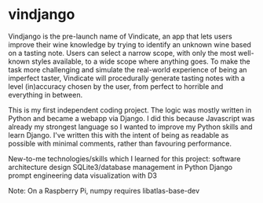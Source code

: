 # vindjango

Vindjango is the pre-launch name of Vindicate, an app that lets users improve
their wine knowledge by trying to identify an unknown wine based on a tasting
note. Users can select a narrow scope, with only the most well-known styles
available, to a wide scope where anything goes. To make the task more
challenging and simulate the real-world experience of being an imperfect
taster, Vindicate will procedurally generate tasting notes with a level
(in)accuracy chosen by the user, from perfect to horrible and everything
in between.

This is my first independent coding project. The logic was mostly written in
Python and became a webapp via Django. I did this because Javascript was
already my strongest language so I wanted to improve my Python skills and
learn Django. I've written this with the intent of being as readable as
possible with minimal comments, rather than favouring performance.

New-to-me technologies/skills which I learned for this project:
    software architecture design
    SQLite3/database management in Python
    Django
    prompt engineering
    data visualization with D3

Note: On a Raspberry Pi, numpy requires libatlas-base-dev